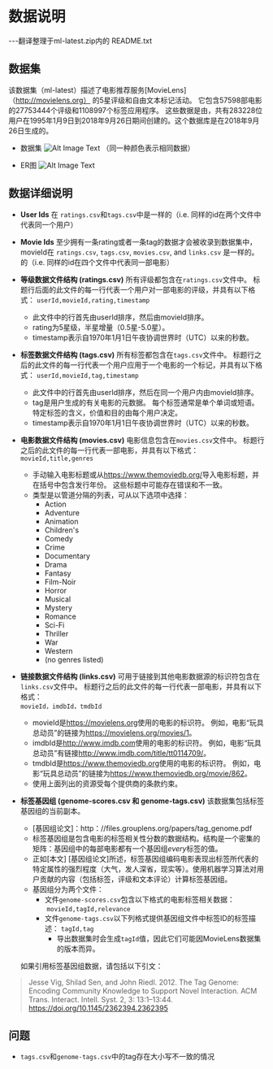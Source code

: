 # 数据说明

---翻译整理于ml-latest.zip内的 README.txt

## 数据集
该数据集（ml-latest）描述了电影推荐服务[MovieLens]（http://movielens.org） 的5星评级和自由文本标记活动。 它包含57598部电影的27753444个评级和1108997个标签应用程序。 这些数据是由，共有283228位用户在1995年1月9日到2018年9月26日期间创建的。这个数据库是在2018年9月26日生成的。

* 数据集
![Alt Image Text](https://github.com/cloud0606/Advanced-Database/blob/master/img/%E6%95%B0%E6%8D%AE%E8%A1%A8%E7%BB%93%E6%9E%842.png)
（同一种颜色表示相同数据）

* ER图
![Alt Image Text](https://github.com/cloud0606/Advanced-Database/blob/master/img/E-R%E5%9B%BE1.png)

## 数据详细说明
* **User Ids** 在 `ratings.csv`和`tags.csv`中是一样的（i.e. 同样的id在两个文件中代表同一个用户）

  
  
* **Movie Ids** 至少拥有一条rating或者一条tag的数据才会被收录到数据集中，movieId在 `ratings.csv`, `tags.csv`, `movies.csv`, and `links.csv` 是一样的。的（i.e. 同样的id在四个文件中代表同一部电影）   

  
* **等级数据文件结构 (ratings.csv)** 所有评级都包含在`ratings.csv`文件中。 标题行后面的此文件的每一行代表一个用户对一部电影的评级，并具有以下格式：  	`userId,movieId,rating,timestamp`
	* 此文件中的行首先由userId排序，然后由movieId排序。
	* rating为5星级，半星增量（0.5星-5.0星）。
	* timestamp表示自1970年1月1日午夜协调世界时（UTC）以来的秒数。

	  
* **标签数据文件结构 (tags.csv)** 所有标签都包含在`tags.csv`文件中。 标题行之后的此文件的每一行代表一个用户应用于一个电影的一个标记，并具有以下格式：
   `userId,movieId,tag,timestamp`
	* 此文件中的行首先由userId排序，然后在同一个用户内由movieId排序。
	* tag是用户生成的有关电影的元数据。 每个标签通常是单个单词或短语。 特定标签的含义，价值和目的由每个用户决定。
	* timestamp表示自1970年1月1日午夜协调世界时（UTC）以来的秒数。


* **电影数据文件结构 (movies.csv)** 电影信息包含在`movies.csv`文件中。 标题行之后的此文件的每一行代表一部电影，并具有以下格式：  
	`movieId,title,genres`
	* 手动输入电影标题或从<https://www.themoviedb.org/>导入电影标题，并在括号中包含发行年份。 这些标题中可能存在错误和不一致。
	* 类型是以管道分隔的列表，可从以下选项中选择：
		* Action
		* Adventure
		* Animation
		* Children's
		* Comedy
		* Crime
		* Documentary
		* Drama
		* Fantasy
		* Film-Noir
		* Horror
		* Musical
		* Mystery
		* Romance
		* Sci-Fi
		* Thriller
		* War
		* Western
		* (no genres listed)
		
		
* **链接数据文件结构 (links.csv)**  可用于链接到其他电影数据源的标识符包含在`links.csv`文件中。 标题行之后的此文件的每一行代表一部电影，并具有以下格式：   
`movieId，imdbId，tmdbId`
	* movieId是<https://movielens.org>使用的电影的标识符。 例如，电影“玩具总动员”的链接为<https://movielens.org/movies/1>。
	* imdbId是<http://www.imdb.com>使用的电影的标识符。 例如，电影“玩具总动员”有链接<http://www.imdb.com/title/tt0114709/>。
	* tmdbId是<https://www.themoviedb.org>使用的电影的标识符。 例如，电影“玩具总动员”的链接为<https://www.themoviedb.org/movie/862>。
	* 使用上面列出的资源受每个提供商的条款约束。
* **标签基因组 (genome-scores.csv 和 genome-tags.csv)**
该数据集包括标签基因组的当前副本。
	* [基因组论文]：http：//files.grouplens.org/papers/tag_genome.pdf
	* 标签基因组是包含电影的标签相关性分数的数据结构。结构是一个密集的矩阵：基因组中的每部电影都有一个基因组*every*标签的值。
	* 正如[本文] [基因组论文]所述，标签基因组编码电影表现出标签所代表的特定属性的强烈程度（大气，发人深省，现实等）。使用机器学习算法对用户贡献的内容（包括标签，评级和文本评论）计算标签基因组。
	* 基因组分为两个文件：
		* 文件`genome-scores.csv`包含以下格式的电影标签相关数据：
		 `movieId,tagId,relevance`
		* 文件`genome-tags.csv`以下列格式提供基因组文件中标签ID的标签描述：
		`tagId,tag`
			* 导出数据集时会生成`tagId`值，因此它们可能因MovieLens数据集的版本而异。

	如果引用标签基因组数据，请包括以下引文：

> Jesse Vig, Shilad Sen, and John Riedl. 2012. The Tag Genome: Encoding Community Knowledge to Support Novel Interaction. ACM Trans. Interact. Intell. Syst. 2, 3: 13:1–13:44. <https://doi.org/10.1145/2362394.2362395>

## 问题

* `tags.csv`和`genome-tags.csv`中的tag存在大小写不一致的情况
